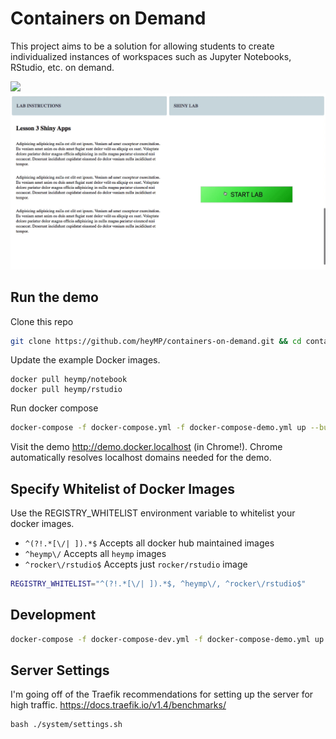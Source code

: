 # Containers on Demand

This project aims to be a solution for allowing students to create individualized instances of workspaces such as Jupyter Notebooks, RStudio, etc. on demand.

<img src="demo/demo.gif">
<img src="demo/shiny-demo.gif">

## Run the demo

Clone this repo

```bash
git clone https://github.com/heyMP/containers-on-demand.git && cd containers-on-demand
```

Update the example Docker images.

```
docker pull heymp/notebook
docker pull heymp/rstudio
```

Run docker compose

```bash
docker-compose -f docker-compose.yml -f docker-compose-demo.yml up --build
```

Visit the demo http://demo.docker.localhost (in Chrome!). Chrome automatically resolves localhost domains needed for the demo.

## Specify Whitelist of Docker Images

Use the REGISTRY_WHITELIST environment variable to whitelist your docker images.

- `^(?!.*[\/| ]).*$` Accepts all docker hub maintained images 
- `^heymp\/` Accepts all `heymp` images
- `^rocker\/rstudio$` Accepts just `rocker/rstudio` image

```bash
REGISTRY_WHITELIST="^(?!.*[\/| ]).*$, ^heymp\/, ^rocker\/rstudio$"
```

## Development

```bash
docker-compose -f docker-compose-dev.yml -f docker-compose-demo.yml up --build
```

## Server Settings

I'm going off of the Traefik recommendations for setting up the server for high traffic. https://docs.traefik.io/v1.4/benchmarks/

```
bash ./system/settings.sh
```

